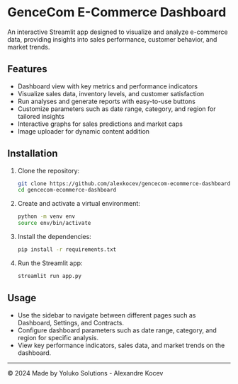 # GenceCom E-Commerce Dashboard

An interactive Streamlit app designed to visualize and analyze e-commerce data, providing insights into sales performance, customer behavior, and market trends.

## Features

- Dashboard view with key metrics and performance indicators
- Visualize sales data, inventory levels, and customer satisfaction
- Run analyses and generate reports with easy-to-use buttons
- Customize parameters such as date range, category, and region for tailored insights
- Interactive graphs for sales predictions and market caps
- Image uploader for dynamic content addition

## Installation

1. Clone the repository:
	```bash
	git clone https://github.com/alexkocev/gencecom-ecommerce-dashboard.git
	cd gencecom-ecommerce-dashboard
	```

2.  Create and activate a virtual environment:
	```bash
	python -m venv env
	source env/bin/activate
	```
    
3.  Install the dependencies:
	```bash
	pip install -r requirements.txt
	```
    
4.  Run the Streamlit app:
	```bash
	streamlit run app.py
	```


## Usage

-   Use the sidebar to navigate between different pages such as Dashboard, Settings, and Contracts.
-   Configure dashboard parameters such as date range, category, and region for specific analysis.
-   View key performance indicators, sales data, and market trends on the dashboard.

----------

© 2024 Made by Yoluko Solutions - Alexandre Kocev
